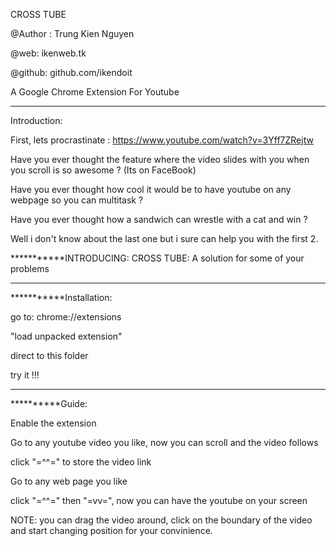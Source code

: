 CROSS TUBE

@Author : Trung Kien Nguyen 

@web: ikenweb.tk

@github: github.com/ikendoit

A Google Chrome Extension For Youtube 

---------------------------------------
Introduction: 

First, lets procrastinate : https://www.youtube.com/watch?v=3Yff7ZRejtw

Have you ever thought the feature where the video slides with you when you scroll is so awesome ? (Its on FaceBook) 

Have you ever thought how cool it would be to have youtube on any webpage so you can multitask ? 

Have you ever thought how a sandwich can wrestle with a cat and win ? 


Well i don't know about the last one but i sure can help you with the first 2. 


***********INTRODUCING: CROSS TUBE: A solution for some of your problems 

---------------------------------------

***********Installation: 

go to: chrome://extensions 

"load unpacked extension" 

direct to this folder 

try it !!!

---------------------------------------

**********Guide: 

Enable the extension 

Go to any youtube video you like, now you can scroll and the video follows 

click "=^^=" to store the video link 

Go to any web page you like 

click "=^^=" then "=vv=", now you can have the youtube on your screen 

NOTE: you can drag the video around, click on the boundary of the video and start changing position for your convinience.

